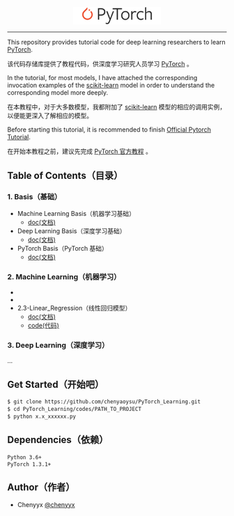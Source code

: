 <p align="center"><img width="40%" src="logo/pytorch-logo-dark.png" /></p>

--------------------------------------------------------------------------------

This repository provides tutorial code for deep learning researchers to learn [PyTorch](https://github.com/pytorch/pytorch).

该代码存储库提供了教程代码，供深度学习研究人员学习 [PyTorch](https://github.com/pytorch/pytorch) 。

In the tutorial, for most models, I have attached the corresponding invocation examples of the [scikit-learn](https://scikit-learn.org/stable/index.html) model in order to understand the corresponding model more deeply.

在本教程中，对于大多数模型，我都附加了 [scikit-learn](https://scikit-learn.org/stable/index.html) 模型的相应的调用实例，以便能更深入了解相应的模型。

Before starting this tutorial, it is recommended to finish [Official Pytorch Tutorial](https://pytorch.org/tutorials/).

在开始本教程之前，建议先完成 [PyTorch 官方教程](https://pytorch.org/tutorials/) 。


## Table of Contents（目录）

### 1. Basis（基础）
    
* Machine Learning Basis（机器学习基础）
    - [doc(文档)]()
* Deep Learning Basis（深度学习基础）
    - [doc(文档)]()
* PyTorch Basis（PyTorch 基础）
    - [doc(文档)]()

### 2. Machine Learning（机器学习）
    
* []()
* []()
* 2.3-Linear_Regression（线性回归模型）
    - [doc(文档)](tutorials/2_machine_learning/2.3_linear_regression.ipynb)
    - [code(代码)](codes/2_machine_learning/2.3_linear_regression.py)

### 3. Deep Learning（深度学习）
...



## Get Started（开始吧）

```bash
$ git clone https://github.com/chenyaoysu/PyTorch_Learning.git
$ cd PyTorch_Learning/codes/PATH_TO_PROJECT
$ python x.x_xxxxxx.py
```

## Dependencies（依赖）

```
Python 3.6+
PyTorch 1.3.1+
```

## Author（作者）


* Chenyyx [@chenyyx](https://github.com/chenyyx)

